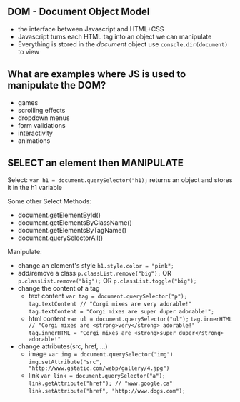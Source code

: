 ## DOM - Document Object Model

- the interface between Javascript and HTML+CSS
- Javascript turns each HTML tag into an object we can manipulate
- Everything is stored in the *document* object use `console.dir(document)` to view

## What are examples where JS is used to manipulate the DOM? 
- games
- scrolling effects
- dropdown menus
- form validations
- interactivity
- animations

## SELECT an element then MANIPULATE

Select: 
`var h1 = document.querySelector("h1);`
returns an object and stores it in the h1 variable

Some other Select Methods: 
- document.getElementById()
- document.getElementsByClassName()
- document.getElementsByTagName()
- document.querySelectorAll()

Manipulate:
- change an element's style `h1.style.color = "pink";`
- add/remove a class `p.classList.remove("big");` OR `p.classList.remove("big");` OR `p.classList.toggle("big");`
- change the content of a tag 
  - text content
    `var tag = document.querySelector("p");`
    `tag.textContent // "Corgi mixes are very adorable!"`
    `tag.textContent = "Corgi mixes are super duper adorable!";`
  - html content
    `var ul = document.querySelector("ul");`
    `tag.innerHTML // "Corgi mixes are <strong>very</strong> adorable!"`
    `tag.innerHTML = "Corgi mixes are <strong>super duper</strong> adorable!"`
- change attributes(src, href, ...)
  - image
    `var img = document.querySelector("img")`
    `img.setAttribute("src", "http://www.gstatic.com/webp/gallery/4.jpg")`
  - link
    `var link = document.querySelector("a");`
    `link.getAttribute("href"); // "www.google.ca"`
    `link.setAttribute("href", "http://www.dogs.com");`
